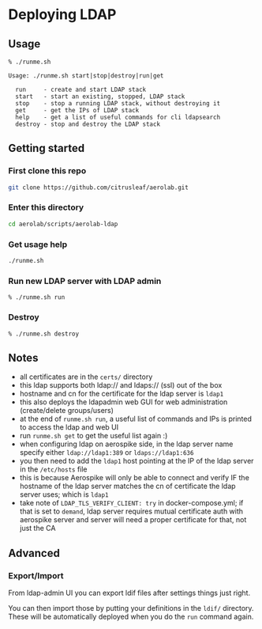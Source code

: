 # Deploying LDAP

## Usage

```
% ./runme.sh 

Usage: ./runme.sh start|stop|destroy|run|get

  run     - create and start LDAP stack
  start   - start an existing, stopped, LDAP stack
  stop    - stop a running LDAP stack, without destroying it
  get     - get the IPs of LDAP stack
  help    - get a list of useful commands for cli ldapsearch
  destroy - stop and destroy the LDAP stack
```

## Getting started

### First clone this repo

```bash
git clone https://github.com/citrusleaf/aerolab.git
```

### Enter this directory

```bash
cd aerolab/scripts/aerolab-ldap
```

### Get usage help

```bash
./runme.sh
```

### Run new LDAP server with LDAP admin

```
% ./runme.sh run
```

### Destroy

```
% ./runme.sh destroy
```

## Notes

  * all certificates are in the `certs/` directory
  * this ldap supports both ldap:// and ldaps:// (ssl) out of the box
  * hostname and cn for the certificate for the ldap server is `ldap1`
  * this also deploys the ldapadmin web GUI for web administration (create/delete groups/users)
  * at the end of `runme.sh run`, a useful list of commands and IPs is printed to access the ldap and web UI
  * run `runme.sh get` to get the useful list again :)
  * when configuring ldap on aerospike side, in the ldap server name specify either `ldap://ldap1:389` or `ldaps://ldap1:636`
  * you then need to add the `ldap1` host pointing at the IP of the ldap server in the `/etc/hosts` file
  * this is because Aerospike will only be able to connect and verify IF the hostname of the ldap server matches the cn of certificate the ldap server uses; which is `ldap1`
  * take note of `LDAP_TLS_VERIFY_CLIENT: try` in docker-compose.yml; if that is set to `demand`, ldap server requires mutual certificate auth with aerospike server and server will need a proper certificate for that, not just the CA

## Advanced

### Export/Import

From ldap-admin UI you can export ldif files after settings things just right.

You can then import those by putting your definitions in the `ldif/` directory. These will be automatically deployed when you do the `run` command again.
